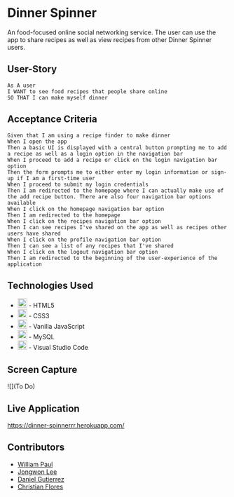 # Dinner Spinner
An food-focused online social networking service. The user can use the app to share recipes as well as view recipes from other Dinner Spinner users. 


## User-Story
```
As A user
I WANT to see food recipes that people share online
SO THAT I can make myself dinner
```

## Acceptance Criteria
```
Given that I am using a recipe finder to make dinner 
When I open the app
Then a basic UI is displayed with a central button prompting me to add a recipe as well as a login option in the navigation bar
When I proceed to add a recipe or click on the login navigation bar option
Then the form prompts me to either enter my login information or sign-up if I am a first-time user
When I proceed to submit my login credentials
Then I am redirected to the homepage where I can actually make use of the add recipe button. There are also four navigation bar options available
When I click on the homepage navigation bar option
Then I am redirected to the homepage
When I click on the recipes navigation bar option
Then I can see recipes I've shared on the app as well as recipes other users have shared
When I click on the profile navigation bar option
Then I can see a list of any recipes that I've shared 
When I click on the logout navigation bar option
Then I am redirected to the beginning of the user-experience of the application
```

## Technologies Used
- <a href="https://www.w3.org/TR/html5/" title="HTML5"><img src="https://github.com/get-icon/geticon/raw/master/icons/html-5.svg" alt="HTML5" width="21px" height="21px"></a> - HTML5
- <a href="https://www.w3.org/TR/CSS/" title="CSS3"><img src="https://github.com/get-icon/geticon/raw/master/icons/css-3.svg" alt="CSS3" width="21px" height="21px"></a> - CSS3
- <a href="https://developer.mozilla.org/en-US/docs/Web/JavaScript" title="JavaScript"><img src="https://github.com/get-icon/geticon/raw/master/icons/javascript.svg" alt="JavaScript" width="21px" height="21px"></a> - Vanilla JavaScript
- <a href="https://dev.mysql.com/" title="MySQL"><img src="https://github.com/get-icon/geticon/raw/master/icons/mysql.svg" alt="MySQL" width="21px" height="21px"></a> - MySQL
- <a href="https://code.visualstudio.com/" title="Visual Studio Code"><img src="https://github.com/get-icon/geticon/raw/master/icons/visual-studio-code.svg" alt="Visual Studio Code" width="21px" height="21px"></a> - Visual Studio Code

## Screen Capture
![](To Do)

## Live Application
https://dinner-spinnerrr.herokuapp.com/

## Contributors
- [William Paul](https://github.com/Alwayswithaname)
- [Jongwon Lee](https://github.com/JongwonLee123)
- [Daniel Gutierrez](https://github.com/LeinadZz)
- [Christian Flores](https://github.com/c1flores)
